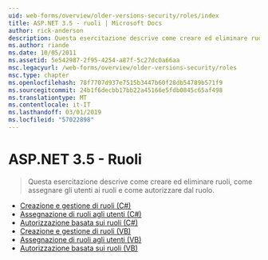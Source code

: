 ```yaml
---
uid: web-forms/overview/older-versions-security/roles/index
title: ASP.NET 3.5 - ruoli | Microsoft Docs
author: rick-anderson
description: Questa esercitazione descrive come creare ed eliminare ruoli, come assegnare gli utenti ai ruoli e come autorizzare dal ruolo.
ms.author: riande
ms.date: 10/05/2011
ms.assetid: 5e542987-2f95-4254-a87f-5c27dc0a66aa
msc.legacyurl: /web-forms/overview/older-versions-security/roles
msc.type: chapter
ms.openlocfilehash: 78f7707d937e7515b3447b60f28db54789b571f9
ms.sourcegitcommit: 24b1f6decbb17bb22a45166e5fdb0845c65af498
ms.translationtype: MT
ms.contentlocale: it-IT
ms.lasthandoff: 03/01/2019
ms.locfileid: "57022898"
---
```

<a name="aspnet-35---roles"></a>ASP.NET 3.5 - Ruoli
====================
> Questa esercitazione descrive come creare ed eliminare ruoli, come assegnare gli utenti ai ruoli e come autorizzare dal ruolo.


- [Creazione e gestione di ruoli (C#)](creating-and-managing-roles-cs.md)
- [Assegnazione di ruoli agli utenti (C#)](assigning-roles-to-users-cs.md)
- [Autorizzazione basata sui ruoli (C#)](role-based-authorization-cs.md)
- [Creazione e gestione di ruoli (VB)](creating-and-managing-roles-vb.md)
- [Assegnazione di ruoli agli utenti (VB)](assigning-roles-to-users-vb.md)
- [Autorizzazione basata sui ruoli (VB)](role-based-authorization-vb.md)
